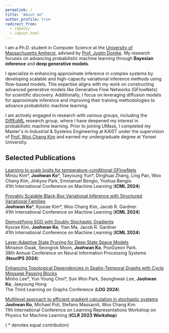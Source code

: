 ```yaml
---
permalink: /
title: "About me"
author_profile: true
redirect_from: 
  - /about/
  - /about.html
---
```


I am a Ph.D. student in Computer Science at the [University of Massachusetts Amherst](https://www.cics.umass.edu/), advised by [Prof. Justin Domke](https://www.cics.umass.edu/faculty/directory/domke-justin). My research focuses on advancing probabilistic machine learning through **Bayesian inference** and **deep generative models**.

I specialize in enhancing approximate inference in complex systems by developing scalable and high-capacity variational inference methods using flow-based models. This expertise aligns with my work on constructing advanced generative models like Generative Flow Networks (GFlowNets) for scientific discovery. Additionally, I focus on leveraging diffusion models for approximate inference and improving their training methodologies to advance probabilistic machine learning.

I am actively engaged in research with various groups, including the [DiffEqML](https://github.com/DiffEqML) research group, where I have deepened my interest in probabilistic machine learning. Prior to joining UMass, I completed my Master's in Industrial & Systems Engineering at KAIST under the supervision of [Prof. Woo Chang Kim](https://felab.kaist.ac.kr/team.html) and earned my undergraduate degree at Yonsei University.


<!-- <span style="color:red"> [News] </span>
news -->
## Selected Publications
[Learning to scale logits for temperature-conditional GFlowNets](https://arxiv.org/pdf/2310.02823)\
Minsu Kim\*, **Joohwan Ko**\*, Taeyoung Yun\*, Dinghuai Zhang, Ling Pan, Woo Chang Kim, 
Jinkyoo Park, Emmanuel Bengio, Yoshua Bengio\
41th International Conference on Machine Learning (**ICML 2024**)

[Provably Scalable Black-Box Variational Inference with Structured Variational Families](https://arxiv.org/pdf/2401.10989)\
**Joohwan Ko**\*, Kyurae Kim\*, Woo Chang Kim, Jacob R. Gardner.\
41th International Conference on Machine Learning (**ICML 2024**)

[Demystifying SGD with Doubly Stochastic Gradients](https://arxiv.org/pdf/2406.00920)\
Kyurae Kim, **Joohwan Ko**, Yian Ma, Jacob R. Gardner\
41th International Conference on Machine Learning (**ICML 2024**)

[Layer-Adaptive State Pruning for Deep State Space Models](https://arxiv.org/pdf/2411.02824)\
Minseon Gwak, Seongrok Moon, **Joohwan Ko**, PooGyeon Park.\
38th Annual Conference on Neural Information Processing Systems (**NeurIPS 2024**)

[Enhancing Topological Dependencies in Spatio-Temporal Graphs with Cycle Message Passing Blocks](https://openreview.net/pdf?id=LzTlTZZIN5)\
Minho Lee*, Yun Young Choi*, Sun Woo Park, Seunghwan Lee, **Joohwan Ko**, Jaeyoung Hong\
The Third Learning on Graphs Conference (**LOG 2024**)

[Multilevel approach to efficient gradient calculation in stochastic systems
](https://openreview.net/pdf?id=SGmR37uf2s)\
**Joohwan Ko**, Michael Poli, Stefano Massaroli, Woo Chang Kim\
11th International Conference on Learning Representations Workshop on Physics for Machine Learning (**ICLR 2023 Workshop**)

( * denotes equal contribution)

